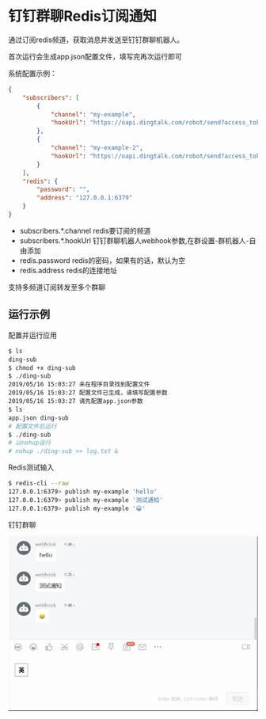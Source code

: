 # 钉钉群聊Redis订阅通知

通过订阅redis频道，获取消息并发送至钉钉群聊机器人。

首次运行会生成app.json配置文件，填写完再次运行即可

系统配置示例：

```json
{
    "subscribers": [
        {
            "channel": "my-example",
            "hookUrl": "https://oapi.dingtalk.com/robot/send?access_token={your_token}"
        },
        {
            "channel": "my-example-2",
            "hookUrl": "https://oapi.dingtalk.com/robot/send?access_token={your_token}"
        }
    ],
    "redis": {
        "password": "",
        "address": "127.0.0.1:6379"
    }
}
```

- subscribers.*.channel redis要订阅的频道
- subscribers.*.hookUrl 钉钉群聊机器人webhook参数,在群设置-群机器人-自由添加
- redis.password redis的密码，如果有的话，默认为空
- redis.address redis的连接地址

支持多频道订阅转发至多个群聊

## 运行示例

配置并运行应用

```bash
$ ls
ding-sub
$ chmod +x ding-sub
$ ./ding-sub
2019/05/16 15:03:27 未在程序目录找到配置文件
2019/05/16 15:03:27 配置文件已生成，请填写配置参数
2019/05/16 15:03:27 请先配置app.json参数
$ ls
app.json ding-sub
# 配置文件后运行
$ ./ding-sub
# 以nohup运行
# nohup ./ding-sub >> log.txt &

```

Redis测试输入

```bash
$ redis-cli --raw
127.0.0.1:6379> publish my-example 'hello'
127.0.0.1:6379> publish my-example '测试通知'
127.0.0.1:6379> publish my-example '😀'
```

钉钉群聊

![图片](build/ding.jpg)
